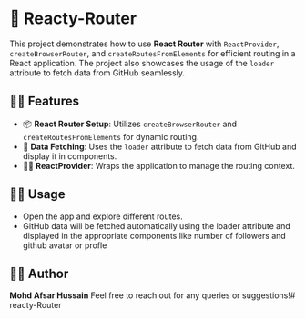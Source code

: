 # 🚀 Reacty-Router

This project demonstrates how to use **React Router** with `ReactProvider`, `createBrowserRouter`, and `createRoutesFromElements` for efficient routing in a React application. The project also showcases the usage of the `loader` attribute to fetch data from GitHub seamlessly.

## 🧑‍💻 Features

- 📦 **React Router Setup**: Utilizes `createBrowserRouter` and `createRoutesFromElements` for dynamic routing.
- 🔄 **Data Fetching**: Uses the `loader` attribute to fetch data from GitHub and display it in components.
- 🧑‍💻 **ReactProvider**: Wraps the application to manage the routing context.

## 🧑‍💻 Usage
- Open the app and explore different routes.
- GitHub data will be fetched automatically using the loader attribute and displayed in the appropriate components like number of followers and github avatar or profle

## 👨‍💻 Author

**Mohd Afsar Hussain**
Feel free to reach out for any queries or suggestions!#   r e a c t y - R o u t e r  
 